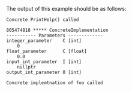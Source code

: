 The output of this example should be as follows:
````
Concrete PrintHelp() called

805474818 ***** ConcreteImplementation
----------- Parameters -------------
integer_parameter    C [int]
    0
float_parameter      C [float]
    0.0
input_int_parameter  I [int]
    nullptr
output_int_parameter O [int]

Concrete implemtnation of foo called
````
